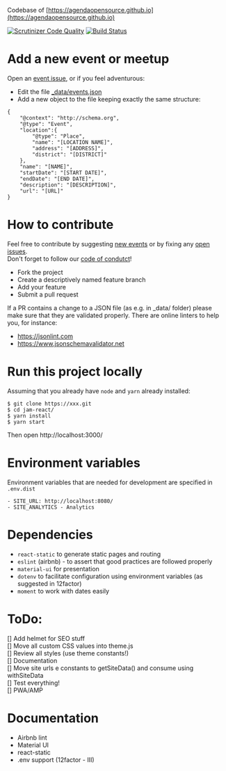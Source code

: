 Codebase of [https://agendaopensource.github.io](https://agendaopensource.github.io)


[![Scrutinizer Code Quality](https://scrutinizer-ci.com/g/agendaopensource/agendaopensource/badges/quality-score.png?b=master)](https://scrutinizer-ci.com/g/agendaopensource/agendaopensource/?branch=master) 
[![Build Status](https://travis-ci.org/agendaopensource/agendaopensource.svg?branch=master)](https://travis-ci.org/agendaopensource/agendaopensource)

# Add a new event or meetup

Open an [event issue](https://github.com/agendaopensource/agendaopensource.github.io/issues/new?template=event.md&title=New%20event&labels=event), or if you feel adventurous:

- Edit the file [_data/events.json](https://github.com/agendaopensource/agendaopensource.github.io/blob/master/_data/events.json)
- Add a new object to the file keeping exactly the same structure:
```
{
    "@context": "http://schema.org",
    "@type": "Event",
    "location":{
        "@type": "Place",
        "name": "[LOCATION NAME]",
        "address": "[ADDRESS]",
        "district": "[DISTRICT]"
    },
    "name": "[NAME]",
    "startDate": "[START DATE]",
    "endDate": "[END DATE]",
    "description": "[DESCRIPTION]",
    "url": "[URL]"
}
```

# How to contribute

Feel free to contribute by suggesting [new events](https://github.com/agendaopensource/agendaopensource.github.io/issues/new?template=event.md&title=New%20event&labels=event) or by fixing any [open issues](https://github.com/agendaopensource/agendaopensource.github.io/issues/).  
Don't forget to follow our [code of condutct](https://github.com/agendaopensource/agendaopensource.github.io/blob/master/CODE_OF_CONDUCT.md)!

- Fork the project
- Create a descriptively named feature branch
- Add your feature
- Submit a pull request
  
If a PR contains a change to a JSON file (as e.g. in _data/ folder) please make sure that they are validated properly. 
There are online linters to help you, for instance:  
- https://jsonlint.com
- https://www.jsonschemavalidator.net

# Run this project locally

Assuming that you already have ``node`` and ``yarn`` already installed:

```
$ git clone https://xxx.git
$ cd jam-react/
$ yarn install 
$ yarn start
```
Then open http://localhost:3000/

# Environment variables

Environment variables that are needed for development are specified in ``.env.dist``

```
- SITE_URL: http://localhost:8080/
- SITE_ANALYTICS - Analytics
```

# Dependencies

- ``react-static``  to generate static pages and routing 
- ``eslint`` (airbnb) - to assert that good practices are followed properly
- ``material-ui`` for presentation
- ``dotenv`` to facilitate configuration using environment variables (as suggested in 12factor)
- ``moment`` to work with dates easily  


# ToDo:
[] Add helmet for SEO stuff  
[] Move all custom CSS values into theme.js  
[] Review all styles (use theme constants!)  
[] Documentation  
[] Move site urls e constants to getSiteData() and consume using withSiteData  
[] Test everything!  
[] PWA/AMP  

# Documentation
- Airbnb lint
- Material UI
- react-static
- .env support (12factor - III)



